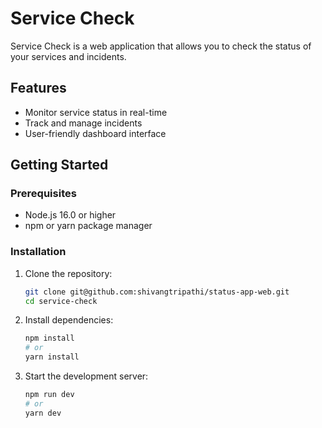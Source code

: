 # Service Check

Service Check is a web application that allows you to check the status of your services and incidents.
## Features

- Monitor service status in real-time
- Track and manage incidents
- User-friendly dashboard interface

## Getting Started

### Prerequisites

- Node.js 16.0 or higher
- npm or yarn package manager

### Installation

1. Clone the repository:
   ```bash
   git clone git@github.com:shivangtripathi/status-app-web.git
   cd service-check
   ```

2. Install dependencies:
   ```bash
   npm install
   # or
   yarn install
   ```
3. Start the development server:
   ```bash
   npm run dev
   # or
   yarn dev
   ```


